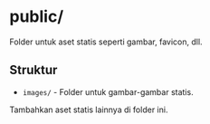 # public/

Folder untuk aset statis seperti gambar, favicon, dll.

## Struktur

- `images/` - Folder untuk gambar-gambar statis.

Tambahkan aset statis lainnya di folder ini.
